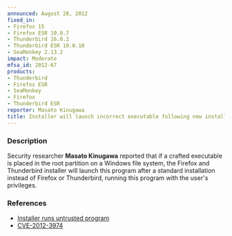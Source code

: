```yaml
---
announced: August 28, 2012
fixed_in:
- Firefox 15
- Firefox ESR 10.0.7
- Thunderbird 16.0.2
- Thunderbird ESR 10.0.10
- SeaMonkey 2.13.2
impact: Moderate
mfsa_id: 2012-67
products:
- Thunderbird
- Firefox ESR
- SeaMonkey
- Firefox
- Thunderbird ESR
reporter: Masato Kinugawa
title: Installer will launch incorrect executable following new installation
---
```


<h3>Description</h3>

<p>Security researcher <strong>Masato Kinugawa</strong> reported that if a
crafted executable is placed in the root partition on a Windows file system, the
Firefox and Thunderbird installer will launch this program after a standard
installation instead of Firefox or Thunderbird, running this program with the
user's privileges.
</p>


<h3>References</h3>

<ul>
  <li><a href="https://bugzilla.mozilla.org/show_bug.cgi?id=770478">
       Installer runs untrusted program</a></li>
  <li><a href="http://cve.mitre.org/cgi-bin/cvename.cgi?name=CVE-2012-3974" class="ex-ref">CVE-2012-3974</a></li>
</ul>



